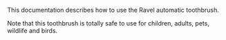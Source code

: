 This documentation describes how to use the Ravel automatic
toothbrush.

Note that this toothbrush is totally safe to use for children,
adults, pets, wildlife and birds.
